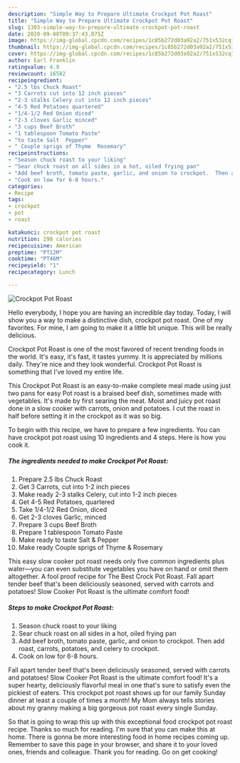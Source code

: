 ```yaml
---
description: "Simple Way to Prepare Ultimate Crockpot Pot Roast"
title: "Simple Way to Prepare Ultimate Crockpot Pot Roast"
slug: 1303-simple-way-to-prepare-ultimate-crockpot-pot-roast
date: 2020-09-08T09:37:43.875Z
image: https://img-global.cpcdn.com/recipes/1c85b272d03a92a2/751x532cq70/crockpot-pot-roast-recipe-main-photo.jpg
thumbnail: https://img-global.cpcdn.com/recipes/1c85b272d03a92a2/751x532cq70/crockpot-pot-roast-recipe-main-photo.jpg
cover: https://img-global.cpcdn.com/recipes/1c85b272d03a92a2/751x532cq70/crockpot-pot-roast-recipe-main-photo.jpg
author: Earl Franklin
ratingvalue: 4.9
reviewcount: 16582
recipeingredient:
- "2.5 lbs Chuck Roast"
- "3 Carrots cut into 12 inch pieces"
- "2-3 stalks Celery cut into 12 inch pieces"
- "4-5 Red Potatoes quartered"
- "1/4-1/2 Red Onion diced"
- "2-3 cloves Garlic minced"
- "3 cups Beef Broth"
- "1 tablespoon Tomato Paste"
- "to taste Salt  Pepper"
- " Couple sprigs of Thyme  Rosemary"
recipeinstructions:
- "Season chuck roast to your liking"
- "Sear chuck roast on all sides in a hot, oiled frying pan"
- "Add beef broth, tomato paste, garlic, and onion to crockpot.  Then add roast, carrots, potatoes, and celery to crockpot."
- "Cook on low for 6-8 hours."
categories:
- Recipe
tags:
- crockpot
- pot
- roast

katakunci: crockpot pot roast 
nutrition: 290 calories
recipecuisine: American
preptime: "PT12M"
cooktime: "PT46M"
recipeyield: "1"
recipecategory: Lunch

---
```



![Crockpot Pot Roast](https://img-global.cpcdn.com/recipes/1c85b272d03a92a2/751x532cq70/crockpot-pot-roast-recipe-main-photo.jpg)

Hello everybody, I hope you are having an incredible day today. Today, I will show you a way to make a distinctive dish, crockpot pot roast. One of my favorites. For mine, I am going to make it a little bit unique. This will be really delicious.

Crockpot Pot Roast is one of the most favored of recent trending foods in the world. It's easy, it's fast, it tastes yummy. It is appreciated by millions daily. They're nice and they look wonderful. Crockpot Pot Roast is something that I've loved my entire life.

This Crockpot Pot Roast is an easy-to-make complete meal made using just two pans for easy Pot roast is a braised beef dish, sometimes made with vegetables. It&#39;s made by first searing the meat. Moist and juicy pot roast done in a slow cooker with carrots, onion and potatoes. I cut the roast in half before setting it in the crockpot as it was so big.


To begin with this recipe, we have to prepare a few ingredients. You can have crockpot pot roast using 10 ingredients and 4 steps. Here is how you cook it.

<!--inarticleads1-->

##### The ingredients needed to make Crockpot Pot Roast:

1. Prepare 2.5 lbs Chuck Roast
1. Get 3 Carrots, cut into 1-2 inch pieces
1. Make ready 2-3 stalks Celery, cut into 1-2 inch pieces
1. Get 4-5 Red Potatoes, quartered
1. Take 1/4-1/2 Red Onion, diced
1. Get 2-3 cloves Garlic, minced
1. Prepare 3 cups Beef Broth
1. Prepare 1 tablespoon Tomato Paste
1. Make ready to taste Salt &amp; Pepper
1. Make ready  Couple sprigs of Thyme &amp; Rosemary


This easy slow cooker pot roast needs only five common ingredients plus water—you can even substitute vegetables you have on hand or omit them altogether. A fool proof recipe for The Best Crock Pot Roast. Fall apart tender beef that&#39;s been deliciously seasoned, served with carrots and potatoes! Slow Cooker Pot Roast is the ultimate comfort food! 

<!--inarticleads2-->

##### Steps to make Crockpot Pot Roast:

1. Season chuck roast to your liking
1. Sear chuck roast on all sides in a hot, oiled frying pan
1. Add beef broth, tomato paste, garlic, and onion to crockpot.  Then add roast, carrots, potatoes, and celery to crockpot.
1. Cook on low for 6-8 hours.


Fall apart tender beef that&#39;s been deliciously seasoned, served with carrots and potatoes! Slow Cooker Pot Roast is the ultimate comfort food! It&#39;s a super hearty, deliciously flavorful meal in one that&#39;s sure to satisfy even the pickiest of eaters. This crockpot pot roast shows up for our family Sunday dinner at least a couple of times a month! My Mom always tells stories about my granny making a big gorgeous pot roast every single Sunday. 

So that is going to wrap this up with this exceptional food crockpot pot roast recipe. Thanks so much for reading. I'm sure that you can make this at home. There is gonna be more interesting food in home recipes coming up. Remember to save this page in your browser, and share it to your loved ones, friends and colleague. Thank you for reading. Go on get cooking!
